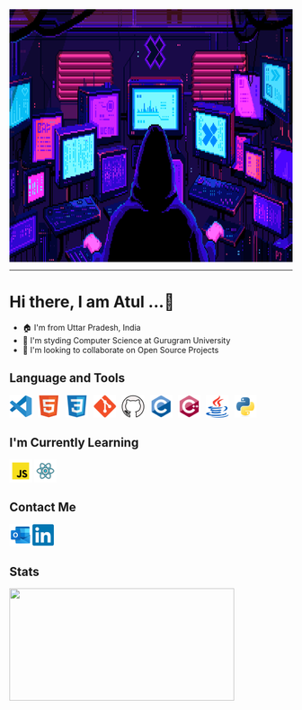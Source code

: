 <img align= center  width = 830  height = 450px src = "./assets/Main.gif">

<hr>

# Hi there, I am **Atul ...👋**

- 🏠 I'm from Uttar Pradesh, India
- 🏫 I'm styding Computer Science at Gurugram University
- 👯 I'm looking to collaborate on Open Source Projects

## Language and Tools

<img align= "left" alt="VS code" width="40px" src="./assets/VS_code.svg" style="padding-right:10px;" />
<img align= "left" alt="HTML5" width="40px" src="./assets/HTML5.svg" style="padding-right:10px;" />
<img align= "left" alt="CSS3" width="40px" src="./assets/CSS3.svg" style="padding-right:10px;" />
<img align= "left" alt="Git" width="40px" src="./assets/Git.svg" style="padding-right:10px;" />
<img align= "left" alt="GitHub" width="40px" src="./assets/Github.svg" style="padding-right:10px;" />
<img align= "left" alt="C" width="40px" src="./assets/C.svg" style="padding-right:10px;"/>
<img align= "left" alt="Cpp" width="40px" src="./assets/cplusplus.svg" style="padding-right:10px;"/>
<img align= "left" alt="Java" width="40px" src="./assets/java.svg" style="padding-right:10px;"/>
<img alt="Python" width="40px" src="./assets/Python.svg" style="padding-right:10px;"/>

## I'm Currently Learning

<img align= "left" alt="JavaScript" width="40px" src="./assets/js.svg" style="padding-right:4px;"/>
<img alt="React" width="40px" src="./assets/react.svg" style="padding-right:10px;"/>

## Contact Me

<p><a href="mailto:atulsingh6839@outlook.com"><img src="./assets/Outlook.svg" alt="Outlook" width="40px" align="left" padding-right="5px"></a></p>
<p><a href="https://linkedin.com/in/atulsingh14"><img src="./assets/Linkedin.svg" alt="LinkedIn" width="40px" padding-right="10px"></a></p>

## Stats

<img align= "center" width = 400 height = 200 src = "https://github-readme-stats.vercel.app/api?username=atulsingh14&show_icons=true&theme=transparent&hide_border=true">
